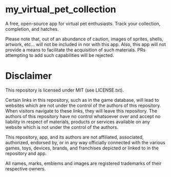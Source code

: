 # my_virtual_pet_collection

A free, open-source app for virtual pet enthusiasts. Track your collection, completion, and hatches.

Please note that, out of an abundance of caution, images of sprites, shells, artwork, etc... will not be included
in nor with this app. Also, this app will not provide a means to facilitate the acquisition of such materials. 
PRs attempting to add such capabilities will be rejected.

# Disclaimer
This repository is licensed under MIT (see LICENSE.txt).

Certain links in this repository, such as in the game database, will lead to websites which are not under the control of the authors of this
repository. When visitors navigate to these links, they will leave this repository. 
The authors of this repository have no control whatsoever over and accept no liability in respect 
of materials, products or services available on any website which is not under the control of the authors.

This repository, app, and its authors are not affiliated, associated, authorized, endorsed by, or in any way officially connected with
the various games, toys, devices, brands, and franchises depicted or linked to in the repository and app.

All names, marks, emblems and images are registered trademarks of their respective owners.